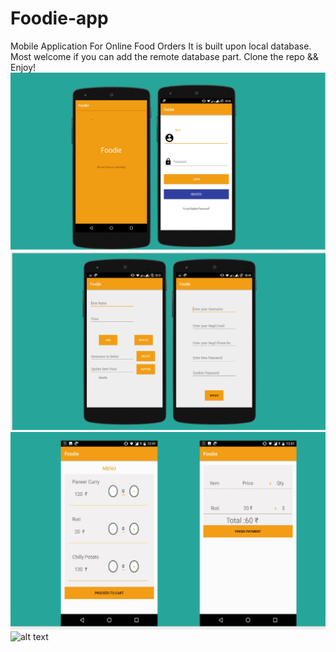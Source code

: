 # Foodie-app
Mobile Application For Online Food Orders
It is built upon local database.
Most welcome if you can add the remote database part.
Clone the repo && Enjoy!
![alt text](https://github.com/Murali81/Foodie-app/blob/master/images.PNG)
![alt text](https://github.com/Murali81/Foodie-app/blob/master/images1.PNG)
![alt text](https://github.com/Murali81/Foodie-app/blob/master/images2.PNG)
![alt text](https://github.com/Murali81/Foodie-app/blob/master/images3.PNG)
